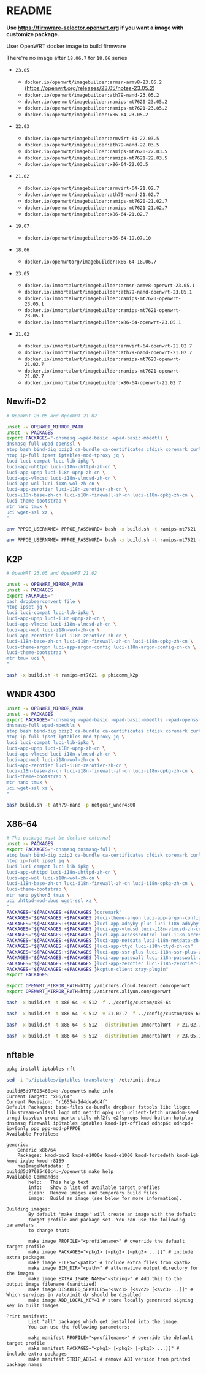 # README

**Use <https://firmware-selector.openwrt.org> if you want a image with customize package.**

User OpenWRT docker image to build firmware

There're no image after `18.06.7` for `18.06` series

- `23.05`
  - `docker.io/openwrt/imagebuilder:armsr-armv8-23.05.2` (<https://openwrt.org/releases/23.05/notes-23.05.2>)
  - `docker.io/openwrt/imagebuilder:ath79-nand-23.05.2`
  - `docker.io/openwrt/imagebuilder:ramips-mt7620-23.05.2`
  - `docker.io/openwrt/imagebuilder:ramips-mt7621-23.05.2`
  - `docker.io/openwrt/imagebuilder:x86-64-23.05.2`
- `22.03`
  - `docker.io/openwrt/imagebuilder:armvirt-64-22.03.5`
  - `docker.io/openwrt/imagebuilder:ath79-nand-22.03.5`
  - `docker.io/openwrt/imagebuilder:ramips-mt7620-22.03.5`
  - `docker.io/openwrt/imagebuilder:ramips-mt7621-22.03.5`
  - `docker.io/openwrt/imagebuilder:x86-64-22.03.5`
- `21.02`
  - `docker.io/openwrt/imagebuilder:armvirt-64-21.02.7`
  - `docker.io/openwrt/imagebuilder:ath79-nand-21.02.7`
  - `docker.io/openwrt/imagebuilder:ramips-mt7620-21.02.7`
  - `docker.io/openwrt/imagebuilder:ramips-mt7621-21.02.7`
  - `docker.io/openwrt/imagebuilder:x86-64-21.02.7`
- `19.07`
  - `docker.io/openwrt/imagebuilder:x86-64-19.07.10`
- `18.06`
  - `docker.io/openwrtorg/imagebuilder:x86-64-18.06.7`

- `23.05`
  - `docker.io/immortalwrt/imagebuilder:armsr-armv8-openwrt-23.05.1`
  - `docker.io/immortalwrt/imagebuilder:ath79-nand-openwrt-23.05.1`
  - `docker.io/immortalwrt/imagebuilder:ramips-mt7620-openwrt-23.05.1`
  - `docker.io/immortalwrt/imagebuilder:ramips-mt7621-openwrt-23.05.1`
  - `docker.io/immortalwrt/imagebuilder:x86-64-openwrt-23.05.1`
- `21.02`
  - `docker.io/immortalwrt/imagebuilder:armvirt-64-openwrt-21.02.7`
  - `docker.io/immortalwrt/imagebuilder:ath79-nand-openwrt-21.02.7`
  - `docker.io/immortalwrt/imagebuilder:ramips-mt7620-openwrt-21.02.7`
  - `docker.io/immortalwrt/imagebuilder:ramips-mt7621-openwrt-21.02.7`
  - `docker.io/immortalwrt/imagebuilder:x86-64-openwrt-21.02.7`

## Newifi-D2

```bash
# OpenWRT 23.05 and OpenWRT 21.02

unset -v OPENWRT_MIRROR_PATH
unset -v PACKAGES
export PACKAGES="-dnsmasq -wpad-basic -wpad-basic-mbedtls \
dnsmasq-full wpad-openssl \
atop bash bind-dig bzip2 ca-bundle ca-certificates cfdisk coremark curl dropbearconvert file fdisk gzip \
htop ip-full ipset iptables-mod-tproxy jq \
luci luci-compat luci-lib-ipkg \
luci-app-uhttpd luci-i18n-uhttpd-zh-cn \
luci-app-upnp luci-i18n-upnp-zh-cn \
luci-app-vlmcsd luci-i18n-vlmcsd-zh-cn \
luci-app-wol luci-i18n-wol-zh-cn \
luci-app-zerotier luci-i18n-zerotier-zh-cn \
luci-i18n-base-zh-cn luci-i18n-firewall-zh-cn luci-i18n-opkg-zh-cn \
luci-theme-bootstrap \
mtr nano tmux \
uci wget-ssl xz \
"

env PPPOE_USERNAME= PPPOE_PASSWORD= bash -x build.sh -t ramips-mt7621 -p d-team_newifi-d2

env PPPOE_USERNAME= PPPOE_PASSWORD= bash -x build.sh -t ramips-mt7621 -p d-team_newifi-d2 -d immortalwrt -v 23.05.1
```

## K2P

```bash
# OpenWRT 23.05 and OpenWRT 21.02

unset -v OPENWRT_MIRROR_PATH
unset -v PACKAGES
export PACKAGES="
bash dropbearconvert file \
htop ipset jq \
luci luci-compat luci-lib-ipkg \
luci-app-upnp luci-i18n-upnp-zh-cn \
luci-app-vlmcsd luci-i18n-vlmcsd-zh-cn \
luci-app-wol luci-i18n-wol-zh-cn \
luci-app-zerotier luci-i18n-zerotier-zh-cn \
luci-i18n-base-zh-cn luci-i18n-firewall-zh-cn luci-i18n-opkg-zh-cn \
luci-theme-argon luci-app-argon-config luci-i18n-argon-config-zh-cn \
luci-theme-bootstrap \
mtr tmux uci \
"

bash -x build.sh -t ramips-mt7621 -p phicomm_k2p
```

## WNDR 4300

```bash
unset -v OPENWRT_MIRROR_PATH
unset -v PACKAGES
export PACKAGES="-dnsmasq -wpad-basic -wpad-basic-mbedtls -wpad-openssl \
dnsmasq-full wpad-mbedtls \
atop bash bind-dig bzip2 ca-bundle ca-certificates cfdisk coremark curl dropbearconvert file fdisk gzip \
htop ip-full ipset iptables-mod-tproxy jq \
luci luci-compat luci-lib-ipkg \
luci-app-upnp luci-i18n-upnp-zh-cn \
luci-app-vlmcsd luci-i18n-vlmcsd-zh-cn \
luci-app-wol luci-i18n-wol-zh-cn \
luci-app-zerotier luci-i18n-zerotier-zh-cn \
luci-i18n-base-zh-cn luci-i18n-firewall-zh-cn luci-i18n-opkg-zh-cn \
luci-theme-bootstrap \
mtr nano tmux \
uci wget-ssl xz \
"

bash build.sh -t ath79-nand -p netgear_wndr4300
```

## X86-64

```bash
# The package must be declare external
unset -v PACKAGES
export PACKAGES="-dnsmasq dnsmasq-full \
atop bash bind-dig bzip2 ca-bundle ca-certificates cfdisk coremark curl dropbearconvert file fdisk gzip \
htop ip-full ipset jq \
luci luci-compat luci-lib-ipkg \
luci-app-uhttpd luci-i18n-uhttpd-zh-cn \
luci-app-wol luci-i18n-wol-zh-cn \
luci-i18n-base-zh-cn luci-i18n-firewall-zh-cn luci-i18n-opkg-zh-cn \
luci-theme-bootstrap \
mtr nano python3 tmux \
uci uhttpd-mod-ubus wget-ssl xz \
"
PACKAGES="${PACKAGES:+$PACKAGES }coremark"
PACKAGES="${PACKAGES:+$PACKAGES }luci-theme-argon luci-app-argon-config luci-i18n-argon-config-zh-cn"
PACKAGES="${PACKAGES:+$PACKAGES }luci-app-adbyby-plus luci-i18n-adbyby-plus-zh-cn"
PACKAGES="${PACKAGES:+$PACKAGES }luci-app-vlmcsd luci-i18n-vlmcsd-zh-cn vlmcsd"
PACKAGES="${PACKAGES:+$PACKAGES }luci-app-accesscontrol luci-i18n-accesscontrol-zh-cn"
PACKAGES="${PACKAGES:+$PACKAGES }luci-app-netdata luci-i18n-netdata-zh-cn"
PACKAGES="${PACKAGES:+$PACKAGES }luci-app-ttyd luci-i18n-ttyd-zh-cn"
PACKAGES="${PACKAGES:+$PACKAGES }luci-app-ssr-plus luci-i18n-ssr-plus-zh-cn"
PACKAGES="${PACKAGES:+$PACKAGES }luci-app-passwall luci-i18n-passwall-zh-cn"
PACKAGES="${PACKAGES:+$PACKAGES }luci-app-zerotier luci-i18n-zerotier-zh-cn"
PACKAGES="${PACKAGES:+$PACKAGES }kcptun-client xray-plugin"
export PACKAGES

export OPENWRT_MIRROR_PATH=http://mirrors.cloud.tencent.com/openwrt
export OPENWRT_MIRROR_PATH=http://mirrors.aliyun.com/openwrt

bash -x build.sh -t x86-64 -s 512 -f ../config/custom/x86-64

bash -x build.sh -t x86-64 -s 512 -v 21.02.7 -f ../config/custom/x86-64

bash -x build.sh -t x86-64 -s 512 --distribution ImmortalWrt -v 21.02.7 -f ../config/custom/x86-64

bash -x build.sh -t x86-64 -s 512 --distribution ImmortalWrt -v 23.05.1 -f ../config/custom/x86-64
```

## nftable

```bash
opkg install iptables-nft

sed -i 's/iptables/iptables-translate/g' /etc/init.d/mia
```

```text
build@5d97695460c4:~/openwrt$ make info
Current Target: "x86/64"
Current Revision: "r16554-1d4dea6d4f"
Default Packages: base-files ca-bundle dropbear fstools libc libgcc libustream-wolfssl logd mtd netifd opkg uci uclient-fetch urandom-seed urngd busybox procd partx-utils mkf2fs e2fsprogs kmod-button-hotplug dnsmasq firewall ip6tables iptables kmod-ipt-offload odhcp6c odhcpd-ipv6only ppp ppp-mod-pPPPOE
Available Profiles:

generic:
    Generic x86/64
    Packages: kmod-bnx2 kmod-e1000e kmod-e1000 kmod-forcedeth kmod-igb kmod-ixgbe kmod-r8169
    hasImageMetadata: 0
build@5d97695460c4:~/openwrt$ make help
Available Commands:
        help:   This help text
        info:   Show a list of available target profiles
        clean:  Remove images and temporary build files
        image:  Build an image (see below for more information).

Building images:
        By default 'make image' will create an image with the default
        target profile and package set. You can use the following parameters
        to change that:

        make image PROFILE="<profilename>" # override the default target profile
        make image PACKAGES="<pkg1> [<pkg2> [<pkg3> ...]]" # include extra packages
        make image FILES="<path>" # include extra files from <path>
        make image BIN_DIR="<path>" # alternative output directory for the images
        make image EXTRA_IMAGE_NAME="<string>" # Add this to the output image filename (sanitized)
        make image DISABLED_SERVICES="<svc1> [<svc2> [<svc3> ..]]" # Which services in /etc/init.d/ should be disabled
        make image ADD_LOCAL_KEY=1 # store locally generated signing key in built images

Print manifest:
        List "all" packages which get installed into the image.
        You can use the following parameters:

        make manifest PROFILE="<profilename>" # override the default target profile
        make manifest PACKAGES="<pkg1> [<pkg2> [<pkg3> ...]]" # include extra packages
        make manifest STRIP_ABI=1 # remove ABI version from printed package names
```
